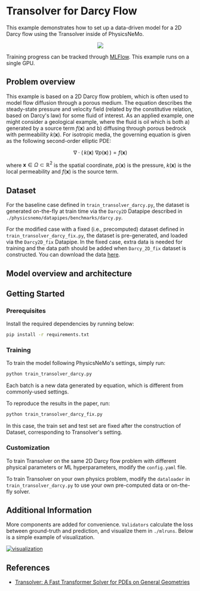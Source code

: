 <!-- markdownlint-disable MD033 -->

# Transolver for Darcy Flow

This example demonstrates how to set up a data-driven model for a 2D Darcy flow
using the Transolver inside of PhysicsNeMo.

<p align="center">
<img src="../../../docs/img/transolver.png" />
</p>

Training progress can be tracked through
[MLFlow](https://mlflow.org/docs/latest/index.html). This example runs on a
single GPU.

## Problem overview

This example is based on a 2D Darcy flow problem, which is often used to model
flow diffusion through a porous medium. The equation describes the steady-state
pressure and velocity field (related by the constitutive relation, based on
Darcy's law) for some fluid of interest. As an applied example, one might
consider a geological example, where the fluid is oil which is both a) generated
by a source term $f(\mathbf{x})$ and b) diffusing through porous bedrock with
permeability $k(\mathbf{x})$. For isotropic media, the governing equation is
given as the following second-order elliptic PDE:

$$ \nabla \cdot \left(\,k(\mathbf{x})\ \nabla p \left(\mathbf{x}\right)\,\right)
= f(\mathbf{x}) $$

where $\mathbf{x} \in \Omega \subset \mathbb{R}^2$ is the spatial coordinate,
$p(\mathbf{x})$ is the pressure, $k(\mathbf{x})$ is the local permeability and
$f(\mathbf{x})$ is the source term.

## Dataset

For the baseline case defined in `train_transolver_darcy.py`, the dataset is
generated on-the-fly at train time via the `Darcy2D` Datapipe described in
`./physicsnemo/datapipes/benchmarks/darcy.py`.

For the modified case with a fixed (i.e., precomputed) dataset defined in
`train_transolver_darcy_fix.py`, the dataset is pre-generated, and loaded via
the `Darcy2D_fix` Datapipe. In the fixed case, extra data is needed for training
and the data path should be added when `Darcy_2D_fix` dataset is constructed.
You can download the data
[here](https://drive.google.com/drive/folders/1UnbQh2WWc6knEHbLn-ZaXrKUZhp7pjt-).

## Model overview and architecture

## Getting Started

### Prerequisites

Install the required dependencies by running below:

```bash
pip install -r requirements.txt
```

### Training

To train the model following PhysicsNeMo's settings, simply run:

```bash
python train_transolver_darcy.py
```

Each batch is a new data generated by equation, which is different from
commonly-used settings.

To reproduce the results in the paper, run:

```bash
python train_transolver_darcy_fix.py
```

In this case, the train set and test set are fixed after the construction of
Dataset, corresponding to Transolver's setting.

### Customization

To train Transolver on the same 2D Darcy flow problem with different physical
parameters or ML hyperparameters, modify the `config.yaml` file.

To train Transolver on your own physics problem, modify the `dataloader` in
`train_transolver_darcy.py` to use your own pre-computed data or on-the-fly
solver.

## Additional Information

More components are added for convenience. `Validators` calculate the loss
between ground-truth and prediction, and visualize them in `./mlruns`. Below is
a simple example of visualization.

[![visualization](https://s21.ax1x.com/2024/09/26/pAlis3T.png)](https://imgse.com/i/pAlis3T)

## References

- [Transolver: A Fast Transformer Solver for PDEs on General
  Geometries](https://arxiv.org/abs/2402.02366)
